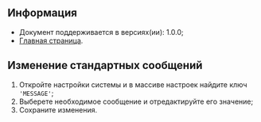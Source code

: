 Информация
------------

* Документ поддерживается в версиях(ии): 1.0.0;
* [Главная страница][0].

Изменение стандартных сообщений
------------

1. Откройте настройки системы и в массиве настроек найдите ключ `'MESSAGE'`; 
1. Выберете необходимое сообщение и отредактируйте его значение;
1. Сохраните изменения. 

[0]: index.md